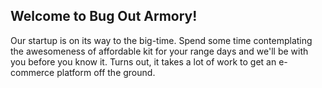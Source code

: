 ## Welcome to Bug Out Armory!

Our startup is on its way to the big-time.  Spend some time contemplating the awesomeness of affordable kit for your range days and we'll be with you before you know it.  Turns out, it takes a lot of work to get an e-commerce platform off the ground.
